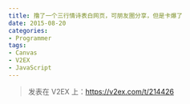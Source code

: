 ```yaml
---
title: 撸了一个三行情诗表白网页，可朋友圈分享，但是卡爆了
date: 2015-08-20
categories:
- Programmer
tags:
- Canvas
- V2EX
- JavaScript
---
```


> 发表在 V2EX 上：https://v2ex.com/t/214426
